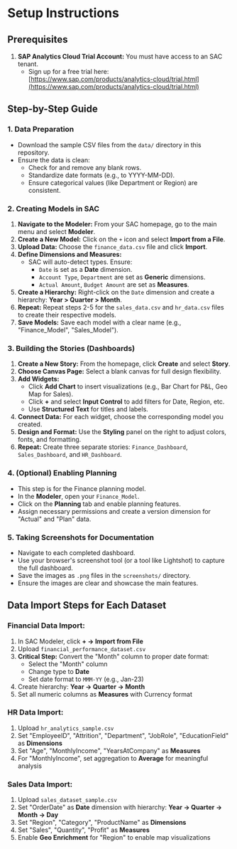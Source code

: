 # Setup Instructions

## Prerequisites
1.  **SAP Analytics Cloud Trial Account:** You must have access to an SAC tenant.
    *   Sign up for a free trial here: [https://www.sap.com/products/analytics-cloud/trial.html](https://www.sap.com/products/analytics-cloud/trial.html)

## Step-by-Step Guide

### 1. Data Preparation
*   Download the sample CSV files from the `data/` directory in this repository.
*   Ensure the data is clean:
    *   Check for and remove any blank rows.
    *   Standardize date formats (e.g., to YYYY-MM-DD).
    *   Ensure categorical values (like Department or Region) are consistent.

### 2. Creating Models in SAC
1.  **Navigate to the Modeler:** From your SAC homepage, go to the main menu and select **Modeler**.
2.  **Create a New Model:** Click on the `+` icon and select **Import from a File**.
3.  **Upload Data:** Choose the `finance_data.csv` file and click **Import**.
4.  **Define Dimensions and Measures:**
    *   SAC will auto-detect types. Ensure:
        *   `Date` is set as a **Date** dimension.
        *   `Account Type`, `Department` are set as **Generic** dimensions.
        *   `Actual Amount`, `Budget Amount` are set as **Measures**.
5.  **Create a Hierarchy:** Right-click on the `Date` dimension and create a hierarchy: **Year > Quarter > Month**.
6.  **Repeat:** Repeat steps 2-5 for the `sales_data.csv` and `hr_data.csv` files to create their respective models.
7.  **Save Models:** Save each model with a clear name (e.g., "Finance_Model", "Sales_Model").

### 3. Building the Stories (Dashboards)
1.  **Create a New Story:** From the homepage, click **Create** and select **Story**.
2.  **Choose Canvas Page:** Select a blank canvas for full design flexibility.
3.  **Add Widgets:**
    *   Click **Add Chart** to insert visualizations (e.g., Bar Chart for P&L, Geo Map for Sales).
    *   Click **+** and select **Input Control** to add filters for Date, Region, etc.
    *   Use **Structured Text** for titles and labels.
4.  **Connect Data:** For each widget, choose the corresponding model you created.
5.  **Design and Format:** Use the **Styling** panel on the right to adjust colors, fonts, and formatting.
6.  **Repeat:** Create three separate stories: `Finance_Dashboard`, `Sales_Dashboard`, and `HR_Dashboard`.

### 4. (Optional) Enabling Planning
*   This step is for the Finance planning model.
*   In the **Modeler**, open your `Finance_Model`.
*   Click on the **Planning** tab and enable planning features.
*   Assign necessary permissions and create a version dimension for "Actual" and "Plan" data.

### 5. Taking Screenshots for Documentation
*   Navigate to each completed dashboard.
*   Use your browser's screenshot tool (or a tool like Lightshot) to capture the full dashboard.
*   Save the images as `.png` files in the `screenshots/` directory.
*   Ensure the images are clear and showcase the main features.

## Data Import Steps for Each Dataset

### Financial Data Import:
1. In SAC Modeler, click **+ → Import from File**
2. Upload `financial_performance_dataset.csv`
3. **Critical Step:** Convert the "Month" column to proper date format:
   - Select the "Month" column
   - Change type to **Date**
   - Set date format to `MMM-YY` (e.g., Jan-23)
4. Create hierarchy: **Year → Quarter → Month**
5. Set all numeric columns as **Measures** with Currency format

### HR Data Import:
1. Upload `hr_analytics_sample.csv`
2. Set "EmployeeID", "Attrition", "Department", "JobRole", "EducationField" as **Dimensions**
3. Set "Age", "MonthlyIncome", "YearsAtCompany" as **Measures**
4. For "MonthlyIncome", set aggregation to **Average** for meaningful analysis

### Sales Data Import:
1. Upload `sales_dataset_sample.csv`
2. Set "OrderDate" as **Date** dimension with hierarchy: **Year → Quarter → Month → Day**
3. Set "Region", "Category", "ProductName" as **Dimensions**
4. Set "Sales", "Quantity", "Profit" as **Measures**
5. Enable **Geo Enrichment** for "Region" to enable map visualizations
